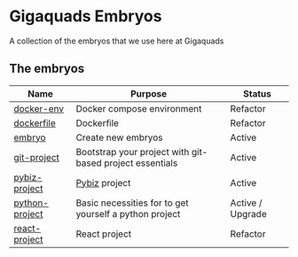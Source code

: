# Gigaquads Embryos
A collection of the embryos that we use here at Gigaquads

## The embryos
Name | Purpose | Status
-|-|-
[docker-env](docker-env) | Docker compose environment | Refactor
[dockerfile](dockerfile) | Dockerfile | Refactor
[embryo](embryo) | Create new embryos | Active
[git-project](git-project) | Bootstrap your project with git-based project essentials | Active
[pybiz-project](pybiz-project) | [Pybiz](/gigaquads/pybiz) project | Active
[python-project](python-project) | Basic necessities for to get yourself a python project | Active / Upgrade
[react-project](react-project) | React project | Refactor
